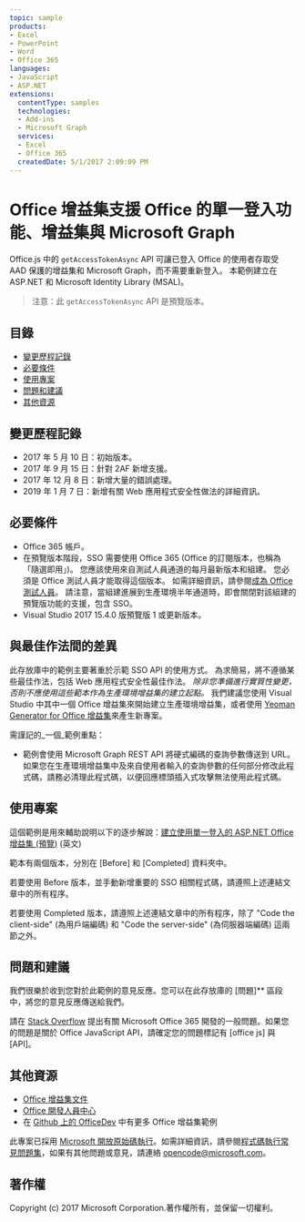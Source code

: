 ```yaml
---
topic: sample
products:
- Excel
- PowerPoint
- Word
- Office 365
languages:
- JavaScript
- ASP.NET
extensions:
  contentType: samples
  technologies:
  - Add-ins
  - Microsoft Graph
  services:
  - Excel
  - Office 365
  createdDate: 5/1/2017 2:09:09 PM
---
```

# <a name="office-add-in-that-that-supports-single-sign-on-to-office-the-add-in-and-microsoft-graph"></a>Office 增益集支援 Office 的單一登入功能、增益集與 Microsoft Graph

Office.js 中的 `getAccessTokenAsync` API 可讓已登入 Office 的使用者存取受 AAD 保護的增益集和 Microsoft Graph，而不需要重新登入。 本範例建立在 ASP.NET 和 Microsoft Identity Library (MSAL)。 

 > 注意：此 `getAccessTokenAsync` API 是預覽版本。

## <a name="table-of-contents"></a>目錄
* [變更歷程記錄](#change-history)
* [必要條件](#prerequisites)
* [使用專案](#to-use-the-project)
* [問題和建議](#questions-and-comments)
* [其他資源](#additional-resources)

## <a name="change-history"></a>變更歷程記錄

* 2017 年 5 月 10 日：初始版本。
* 2017 年 9 月 15 日：針對 2AF 新增支援。
* 2017 年 12 月 8 日：新增大量的錯誤處理。
* 2019 年 1 月 7 日：新增有關 Web 應用程式安全性做法的詳細資訊。

## <a name="prerequisites"></a>必要條件

* Office 365 帳戶。
* 在預覽版本階段，SSO 需要使用 Office 365 (Office 的訂閱版本，也稱為「隨選即用」)。 您應該使用來自測試人員通道的每月最新版本和組建。 您必須是 Office 測試人員才能取得這個版本。 如需詳細資訊，請參閱[成為 Office 測試人員](https://products.office.com/office-insider?tab=tab-1)。 請注意，當組建進展到生產環境半年通道時，即會關閉對該組建的預覽版功能的支援，包含 SSO。
* Visual Studio 2017 15.4.0 版預覽版 1 或更新版本。

## <a name="deviations-from-best-practices"></a>與最佳作法間的差異

此存放庫中的範例主要著重於示範 SSO API 的使用方式。 為求簡易，將不遵循某些最佳作法，包括 Web 應用程式安全性最佳作法。 *除非您準備進行實質性變更，否則不應使用這些範本作為生產環境增益集的建立起點。* 我們建議您使用 Visual Studio 中其中一個 Office 增益集來開始建立生產環境增益集，或者使用 [Yeoman Generator for Office 增益集](https://github.com/OfficeDev/generator-office)來產生新專案。

需謹記的_一個_範例重點：

* 範例會使用 Microsoft Graph REST API 將硬式編碼的查詢參數傳送到 URL。 如果您在生產環境增益集中及來自使用者輸入的查詢參數的任何部分修改此程式碼，請務必清理此程式碼，以便回應標頭插入式攻擊無法使用此程式碼。

## <a name="to-use-the-project"></a>使用專案

這個範例是用來輔助說明以下的逐步解說：[建立使用單一登入的 ASP.NET Office 增益集 (預覽)](https://dev.office.com/docs/add-ins/develop/create-sso-office-add-ins-aspnet) (英文)

範本有兩個版本，分別在 [Before] 和 [Completed] 資料夾中。

若要使用 Before 版本，並手動新增重要的 SSO 相關程式碼，請遵照上述連結文章中的所有程序。

若要使用 Completed 版本，請遵照上述連結文章中的所有程序，除了 "Code the client-side" (為用戶端編碼) 和 "Code the server-side" (為伺服器端編碼) 這兩節之外。

## <a name="questions-and-comments"></a>問題和建議

我們很樂於收到您對於此範例的意見反應。您可以在此存放庫的 [問題]** 區段中，將您的意見反應傳送給我們。

請在 [Stack Overflow](http://stackoverflow.com/questions/tagged/office-js+API) 提出有關 Microsoft Office 365 開發的一般問題。如果您的問題是關於 Office JavaScript API，請確定您的問題標記有 [office js] 與 [API]。

## <a name="additional-resources"></a>其他資源

* [Office 增益集文件](https://msdn.microsoft.com/zh-tw/library/office/jj220060.aspx)
* [Office 開發人員中心](http://dev.office.com/)
* 在 [Github 上的 OfficeDev](https://github.com/officedev) 中有更多 Office 增益集範例

此專案已採用 [Microsoft 開放原始碼執行](https://opensource.microsoft.com/codeofconduct/)。如需詳細資訊，請參閱[程式碼執行常見問題集](https://opensource.microsoft.com/codeofconduct/faq/)，如果有其他問題或意見，請連絡 [opencode@microsoft.com](mailto:opencode@microsoft.com)。

## <a name="copyright"></a>著作權
Copyright (c) 2017 Microsoft Corporation.著作權所有，並保留一切權利。

